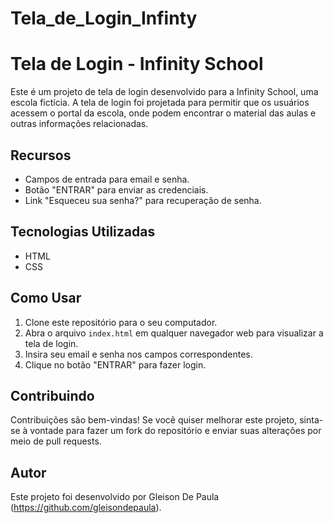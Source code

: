 # Tela_de_Login_Infinty
# Tela de Login - Infinity School

Este é um projeto de tela de login desenvolvido para a Infinity School, uma escola fictícia. A tela de login foi projetada para permitir que os usuários acessem o portal da escola, onde podem encontrar o material das aulas e outras informações relacionadas.

## Recursos

- Campos de entrada para email e senha.
- Botão "ENTRAR" para enviar as credenciais.
- Link "Esqueceu sua senha?" para recuperação de senha.

## Tecnologias Utilizadas

- HTML
- CSS

## Como Usar

1. Clone este repositório para o seu computador.
2. Abra o arquivo `index.html` em qualquer navegador web para visualizar a tela de login.
3. Insira seu email e senha nos campos correspondentes.
4. Clique no botão "ENTRAR" para fazer login.

## Contribuindo

Contribuições são bem-vindas! Se você quiser melhorar este projeto, sinta-se à vontade para fazer um fork do repositório e enviar suas alterações por meio de pull requests.

## Autor

Este projeto foi desenvolvido por Gleison De Paula (https://github.com/gleisondepaula).

